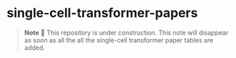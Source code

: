 # single-cell-transformer-papers

> **Note**
> :construction: This repository is under construction.
> This note will disappear as soon as all the all the single-cell transformer paper tables are added.
